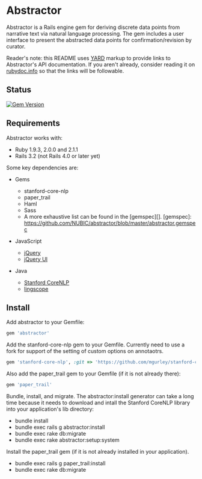 Abstractor
====
Abstractor is a Rails engine gem for deriving discrete data points
from narrative text via natural language processing.  The gem includes
a user interface to present the abstracted data points for
confirmation/revision by curator.

Reader's note: this README uses [YARD][] markup to provide links to
Abstractor's API documentation. If you aren't already, consider reading it
on [rubydoc.info][] so that the links will be followable.

[YARD]: http://yardoc.org/
[rubydoc.info]: http://rubydoc.info/github/NUBIC/abstractor/master/file/README.md

## Status
[![Gem Version](https://badge.fury.io/rb/abstractor.svg)](http://badge.fury.io/rb/abstractor)

## Requirements

Abstractor works with:

* Ruby 1.9.3, 2.0.0 and 2.1.1
* Rails 3.2 (not Rails 4.0 or later yet)

Some key dependencies are:

* Gems
  * stanford-core-nlp
  * paper\_trail
  * Haml
  * Sass
  * A more exhaustive list can be found in the [gemspec][].
[gemspec]: https://github.com/NUBIC/abstractor/blob/master/abstractor.gemspec

* JavaScript
  * [jQuery](http://jquery.com/)
  * [jQuery UI](https://jqueryui.com/)

* Java
  * [Stanford CoreNLP](http://nlp.stanford.edu/software/corenlp.shtml)
  * [lingscope](http://sourceforge.net/projects/lingscope/)

## Install

Add abstractor to your Gemfile:

```ruby
gem 'abstractor'
```

Add the stanford-core-nlp gem to your Gemfile.  Currently need to use a fork for support of the setting of custom options on annotaotrs.

```ruby
gem 'stanford-core-nlp', :git => 'https://github.com/mgurley/stanford-core-nlp', :branch => 'custom-properties'
```

Also add the paper\_trail gem to your Gemfile (if it is not already there):

```ruby
gem 'paper_trail'
```

Bundle, install, and migrate.  The abstractor:install generator can take a long time because it needs to download and intall the Stanford CoreNLP library into your application's lib directory:

* bundle install
* bundle exec rails g abstractor:install
* bundle exec rake db:migrate
* bundle exec rake abstractor:setup:system

Install the paper\_trail gem (if it is not already installed in your application).

* bundle exec rails g paper_trail:install
* bundle exec rake db:migrate

